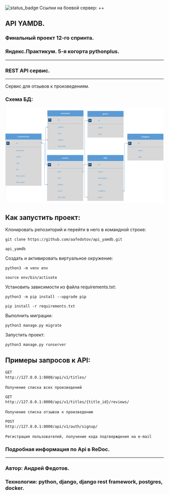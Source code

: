 ![status_badge](https://github.com/aafedotov/yamdb_final/actions/workflows/yamdb_workflow.yml/badge.svg)
Ссылки на боевой сервер:
++
## API YAMDB.
### Финальный проект 12-го спринта.
### Яндекс.Практикум. 5-я когорта pythonplus.
___
### REST API сервис.

___
Сервис для отзывов к произведениям.

### Схема БД:
![img.png](img.png)

## Как запустить проект:

Клонировать репозиторий и перейти в него в командной строке:

```
git clone https://github.com/aafedotov/api_yamdb.git
```

```
api_yamdb
```

Cоздать и активировать виртуальное окружение:

```
python3 -m venv env
```

```
source env/bin/activate
```

Установить зависимости из файла requirements.txt:

```
python3 -m pip install --upgrade pip
```

```
pip install -r requirements.txt
```

Выполнить миграции:

```
python3 manage.py migrate
```

Запустить проект:

```
python3 manage.py runserver
```

## Примеры запросов к API:

```angular2html
GET
http://127.0.0.1:8000/api/v1/titles/

Получение списка всех произведений
```

```angular2html
GET
http://127.0.0.1:8000/api/v1/titles/{title_id}/reviews/

Получение списка отзывов к произведению
```

```angular2html
POST
http://127.0.0.1:8000/api/v1/auth/signup/

Регистрация пользователей, получение кода подтверждения на e-mail
```

### Подробная информация по Api в ReDoc.
___
### Автор: Андрей Федотов.
### Технологии: python, django, django rest framework, postgres, docker.
